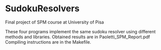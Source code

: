 # SudokuResolvers
Final project of SPM course at University of Pisa

These four programs implement the same sudoku resolver using different methods and libraries.
Obtained results are in Paoletti_SPM_Report.pdf
Compiling instructions are in the Makefile.
